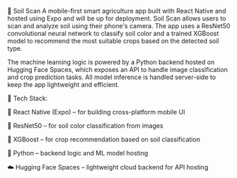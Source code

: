 🌱 Soil Scan
A mobile-first smart agriculture app built with React Native and hosted using Expo and will be up for deployment. Soil Scan allows users to scan and analyze soil using their phone's camera. The app uses a ResNet50 convolutional neural network to classify soil color and a trained XGBoost model to recommend the most suitable crops based on the detected soil type.

The machine learning logic is powered by a Python backend hosted on Hugging Face Spaces, which exposes an API to handle image classification and crop prediction tasks. All model inference is handled server-side to keep the app lightweight and efficient.

🔧 Tech Stack:

📱 React Native (Expo) – for building cross-platform mobile UI

🧠 ResNet50 – for soil color classification from images

🌾 XGBoost – for crop recommendation based on soil classification

🐍 Python – backend logic and ML model hosting

☁️ Hugging Face Spaces – lightweight cloud backend for API hosting

